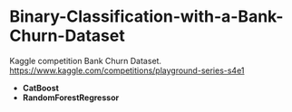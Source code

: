 # Binary-Classification-with-a-Bank-Churn-Dataset
Kaggle competition Bank Churn Dataset. 
https://www.kaggle.com/competitions/playground-series-s4e1

- **CatBoost**
- **RandomForestRegressor**

